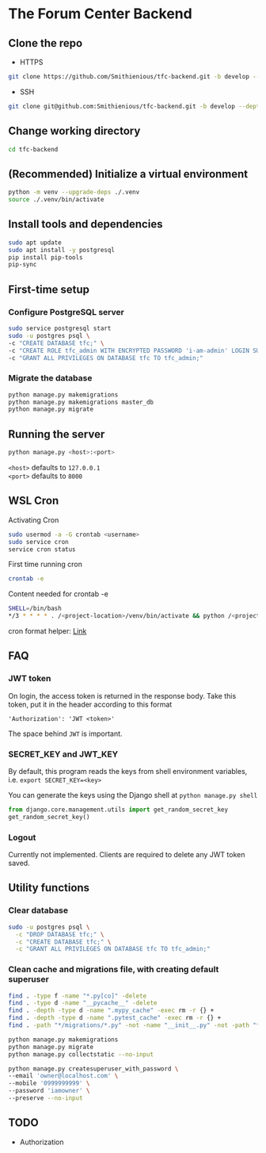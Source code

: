 # The Forum Center Backend

## Clone the repo

- HTTPS

```bash
git clone https://github.com/Smithienious/tfc-backend.git -b develop --depth 1
```

- SSH

```bash
git clone git@github.com:Smithienious/tfc-backend.git -b develop --depth 1
```

## Change working directory

```bash
cd tfc-backend
```

## (Recommended) Initialize a virtual environment

```bash
python -m venv --upgrade-deps ./.venv
source ./.venv/bin/activate
```

## Install tools and dependencies

```bash
sudo apt update
sudo apt install -y postgresql
pip install pip-tools
pip-sync
```

## First-time setup

### Configure PostgreSQL server

```bash
sudo service postgresql start
sudo -u postgres psql \
-c "CREATE DATABASE tfc;" \
-c "CREATE ROLE tfc_admin WITH ENCRYPTED PASSWORD 'i-am-admin' LOGIN SUPERUSER;" \
-c "GRANT ALL PRIVILEGES ON DATABASE tfc TO tfc_admin;"
```

### Migrate the database

```bash
python manage.py makemigrations
python manage.py makemigrations master_db
python manage.py migrate
```

## Running the server

```bash
python manage.py <host>:<port>
```

`<host>` defaults to `127.0.0.1`\
`<port>` defaults to `8000`

## WSL Cron

Activating Cron

```bash
sudo usermod -a -G crontab <username>
sudo service cron
service cron status
```

First time running cron

```bash
crontab -e
```

Content needed for crontab -e

```sh
SHELL=/bin/bash
*/3 * * * * . /<project-location>/venv/bin/activate && python /<project-location>/manage.py
```

cron format helper: [Link](https://crontab.guru/)

## FAQ

### JWT token

On login, the access token is returned in the response body.
Take this token, put it in the header according to this format

```text
'Authorization': 'JWT <token>'
```

The space behind `JWT` is important.

### SECRET_KEY and JWT_KEY

By default, this program reads the keys from shell environment variables, i.e. `export SECRET_KEY=<key>`

You can generate the keys using the Django shell at `python manage.py shell`

```python
from django.core.management.utils import get_random_secret_key
get_random_secret_key()
```

### Logout

Currently not implemented.
Clients are required to delete any JWT token saved.

## Utility functions

### Clear database

```bash
sudo -u postgres psql \
  -c "DROP DATABASE tfc;" \
  -c "CREATE DATABASE tfc;" \
  -c "GRANT ALL PRIVILEGES ON DATABASE tfc TO tfc_admin;"
```

### Clean cache and migrations file, with creating default superuser

```bash
find . -type f -name "*.py[co]" -delete
find . -type d -name "__pycache__" -delete
find . -depth -type d -name ".mypy_cache" -exec rm -r {} +
find . -depth -type d -name ".pytest_cache" -exec rm -r {} +
find . -path "*/migrations/*.py" -not -name "__init__.py" -not -path "*/db/*" -delete

python manage.py makemigrations
python manage.py migrate
python manage.py collectstatic --no-input

python manage.py createsuperuser_with_password \
--email 'owner@localhost.com' \
--mobile '0999999999' \
--password 'iamowner' \
--preserve --no-input
```

## TODO

- Authorization
